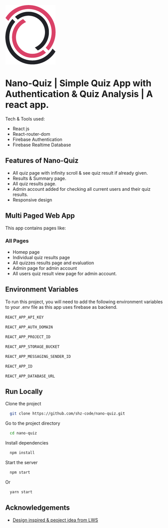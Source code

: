 ![nano-quiz logo](./src/components/assets/images/Nano%20Quiz.png)

# Nano-Quiz | Simple Quiz App with Authentication & Quiz Analysis | A react app.

Tech & Tools used:

- React js
- React-router-dom
- Firebase Authentication
- Firebase Realtime Database

## Features of Nano-Quiz

- All quiz page with infinity scroll & see quiz result if already given.
- Results & Summary page.
- All quiz results page.
- Admin account added for checking all current users and their quiz results.
- Responsive design

## Multi Paged Web App

This app contains pages like:

### All Pages

- Homep page
- Individual quiz results page
- All quizzes results page and evaluation
- Admin page for admin account
- All users quiz result view page for admin account.

<!-- # [`Nano-Quiz` Website Hosted on Netlify](https://ffitness.netlify.app)

[![Netlify Status](https://api.netlify.com/api/v1/badges/1a75d442-ec67-48f3-8172-bab285761459/deploy-status)](https://app.netlify.com/sites/nano-quiz/deploys) -->

<!-- ## Snapshot -->

<!-- ![Nano-Quiz](./src/assets/img/website-preview.jpeg) -->

## Environment Variables

To run this project, you will need to add the following environment variables to your .env file as this app uses firebase as backend.

`REACT_APP_API_KEY`

`REACT_APP_AUTH_DOMAIN`

`REACT_APP_PROJECT_ID`

`REACT_APP_STORAGE_BUCKET`

`REACT_APP_MESSAGING_SENDER_ID`

`REACT_APP_ID`

`REACT_APP_DATABASE_URL`

## Run Locally

Clone the project

```bash
  git clone https://github.com/shz-code/nano-quiz.git
```

Go to the project directory

```bash
  cd nano-quiz
```

Install dependencies

```bash
  npm install
```

Start the server

```bash
  npm start
```

Or

```bash
  yarn start
```

## Acknowledgements

- [Design inspired & peoject idea from LWS](https://github.com/learnwithsumit)
